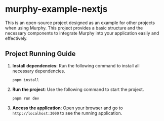 
# murphy-example-nextjs

This is an open-source project designed as an example for other projects when using Murphy. This project provides a basic structure and the necessary components to integrate Murphy into your application easily and effectively.

## Project Running Guide

1. **Install dependencies**: Run the following command to install all necessary dependencies.
   ```bash
   pnpm install
   ```

2. **Run the project**: Use the following command to start the project.
   ```bash
   pnpm run dev
   ```

3. **Access the application**: Open your browser and go to `http://localhost:3000` to see the running application.
